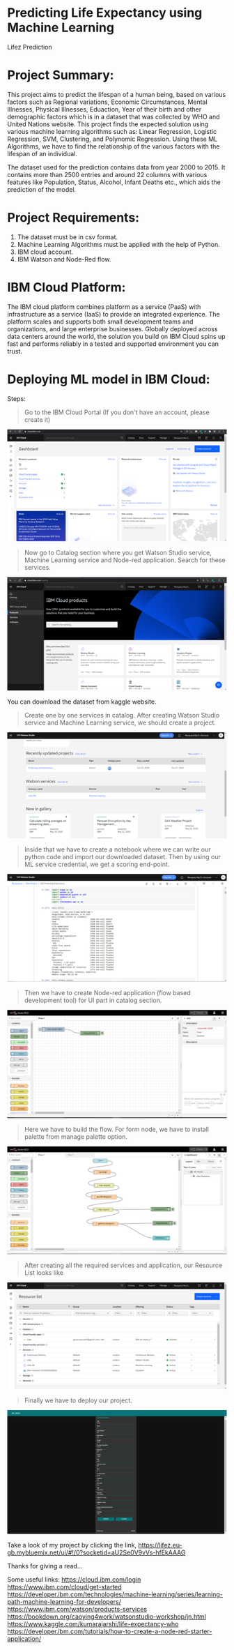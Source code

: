 # Predicting Life Expectancy using Machine Learning
Lifez Prediction

# Project Summary:
This project aims to predict the lifespan of a human being, based on various factors such
as Regional variations, Economic Circumstances, Mental Illnesses, Physical Illnesses, Eduaction,
Year of their birth and other demographic factors which is in a dataset that was collected by
WHO and United Nations website. This project finds the expected solution using various
machine learning algorithms such as: Linear Regression, Logistic Regression, SVM, Clustering,
and Polynomic Regression. Using these ML Algorithms, we have to find the relationship of the
various factors with the lifespan of an individual. 

The dataset used for the prediction contains data from year 2000 to 2015. It contains more than
2500 entries and around 22 columns with various features like Population, Status, Alcohol, Infant
Deaths etc., which aids the prediction of the model.

# Project Requirements:
1. The dataset must be in csv format.
2. Machine Learning Algorithms must be applied with the help of Python.
3. IBM cloud account.
4. IBM Watson and Node-Red flow.

# IBM Cloud Platform:
The IBM cloud platform combines platform as a service (PaaS) with infrastructure as a service (IaaS) to provide an integrated experience. The platform scales and supports both small development teams and organizations, and large enterprise businesses. Globally deployed across data centers around the world, the solution you build on IBM Cloud spins up fast and performs reliably in a tested and supported environment you can trust.

# Deploying ML model in IBM Cloud:
Steps:
> Go to the IBM Cloud Portal (If you don't have an account, please create it)

![](images/Capture7.PNG)

> Now go to Catalog section where you get Watson Studio service, Machine Learning service and Node-red application. Search for these services.

![](images/Capture.PNG)

You can download the dataset from kaggle website.
> Create one by one services in catalog. 
> After creating Watson Studio service and Machine Learning service, we should create a project.

![](images/Capture3.PNG)

> Inside that we have to create a notebook where we can write our python code and import our downloaded dataset. Then by using our ML service credential, we get a scoring end-point.

![](images/Capture5.PNG)

> Then we have to create Node-red application (flow based development tool) for UI part in catalog section.

![](images/Capture1.PNG)

> Here we have to build the flow. For form node, we have to install palette from manage palette option.

![](images/Capture4.PNG)

> After creating all the required services and application, our Resource List looks like

![](images/Capture8.PNG)

> Finally we have to deploy our project.

![](images/Capture6.png)

Take a look of my project by clicking the link,
https://lifez.eu-gb.mybluemix.net/ui/#!/0?socketid=aU2Se0V9vVs-hfEkAAAG


Thanks for giving a read...


Some useful links:
https://cloud.ibm.com/login
https://www.ibm.com/cloud/get-started
https://developer.ibm.com/technologies/machine-learning/series/learning-path-machine-learning-for-developers/
https://www.ibm.com/watson/products-services
https://bookdown.org/caoying4work/watsonstudio-workshop/jn.html
https://www.kaggle.com/kumarajarshi/life-expectancy-who
https://developer.ibm.com/tutorials/how-to-create-a-node-red-starter-application/
